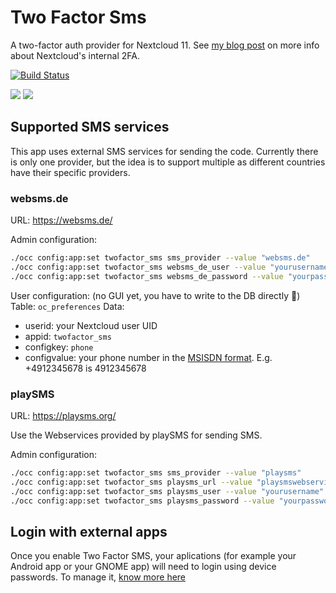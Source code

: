 # Two Factor Sms
A two-factor auth provider for Nextcloud 11. See [my blog post](http://blog.wuc.me/2016/05/30/adding-two-factor-auth-to-owncloud.html) on more info about Nextcloud's internal 2FA.

[![Build Status](https://travis-ci.org/nextcloud/twofactor_sms.svg?branch=master)](https://travis-ci.org/nextcloud/twofactor_sms)

![](https://raw.githubusercontent.com/ChristophWurst/twofactor_sms/24a9ef4ec5acf6fa00958008118479c759147384/screenshots/challenge1.png)
![](https://raw.githubusercontent.com/ChristophWurst/twofactor_sms/24a9ef4ec5acf6fa00958008118479c759147384/screenshots/challenge2.png)

## Supported SMS services
This app uses external SMS services for sending the code. Currently there is only one provider, but the idea is to support multiple as different countries have their specific providers.

### websms.de
URL: https://websms.de/

Admin configuration:
```bash
./occ config:app:set twofactor_sms sms_provider --value "websms.de"
./occ config:app:set twofactor_sms websms_de_user --value "yourusername"
./occ config:app:set twofactor_sms websms_de_password --value "yourpassword"
```

User configuration:
(no GUI yet, you have to write to the DB directly :speak_no_evil:)
Table: ``oc_preferences``
Data:
- userid: your Nextcloud user UID
- appid: ``twofactor_sms``
- configkey: ``phone``
- configvalue: your phone number in the [MSISDN format](https://en.wikipedia.org/wiki/MSISDN). E.g. +4912345678 is 4912345678

### playSMS
URL: https://playsms.org/

Use the Webservices provided by playSMS for sending SMS.

Admin configuration:
```bash
./occ config:app:set twofactor_sms sms_provider --value "playsms"
./occ config:app:set twofactor_sms playsms_url --value "playsmswebservicesurl"
./occ config:app:set twofactor_sms playsms_user --value "yourusername"
./occ config:app:set twofactor_sms playsms_password --value "yourpassword"
```

## Login with external apps
Once you enable Two Factor SMS, your aplications (for example your Android app or your GNOME app) will need to login using device passwords. To manage it, [know more here](https://docs.nextcloud.com/server/11/user_manual/session_management.html#managing-devices)
